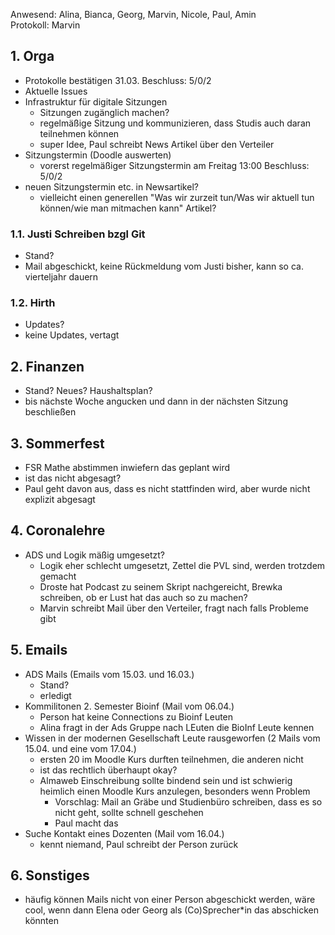 ---
---

Anwesend: Alina, Bianca, Georg, Marvin, Nicole, Paul, Amin  
Protokoll: Marvin

## 1. Orga

- Protokolle bestätigen 31.03. Beschluss: 5/0/2
- Aktuelle Issues
- Infrastruktur für digitale Sitzungen
  - Sitzungen zugänglich machen?
  - regelmäßige Sitzung und kommunizieren, dass Studis auch daran teilnehmen können
  - super Idee, Paul schreibt News Artikel über den Verteiler
- Sitzungstermin (Doodle auswerten)
  - vorerst regelmäßiger Sitzungstermin am Freitag 13:00 Beschluss: 5/0/2
- neuen Sitzungstermin etc. in Newsartikel?
  - vielleicht einen generellen "Was wir zurzeit tun/Was wir aktuell tun können/wie man mitmachen kann" Artikel?

### 1.1. Justi Schreiben bzgl Git

- Stand?
- Mail abgeschickt, keine Rückmeldung vom Justi bisher, kann so ca. vierteljahr dauern

### 1.2. Hirth

- Updates?
- keine Updates, vertagt

## 2. Finanzen

- Stand? Neues? Haushaltsplan?
- bis nächste Woche angucken und dann in der nächsten Sitzung beschließen

## 3. Sommerfest

- FSR Mathe abstimmen inwiefern das geplant wird
- ist das nicht abgesagt?
- Paul geht davon aus, dass es nicht stattfinden wird, aber wurde nicht explizit abgesagt

## 4. Coronalehre

- ADS und Logik mäßig umgesetzt?
  - Logik eher schlecht umgesetzt, Zettel die PVL sind, werden trotzdem gemacht
  - Droste hat Podcast zu seinem Skript nachgereicht, Brewka schreiben, ob er Lust hat das auch so zu machen?
  - Marvin schreibt Mail über den Verteiler, fragt nach falls Probleme gibt

## 5. Emails

- ADS Mails (Emails vom 15.03. und 16.03.)
  - Stand?
  - erledigt
- Kommilitonen 2. Semester Bioinf (Mail vom 06.04.)
  - Person hat keine Connections zu Bioinf Leuten
  - Alina fragt in der Ads Gruppe nach LEuten die BioInf Leute kennen
- Wissen in der modernen Gesellschaft Leute rausgeworfen (2 Mails vom 15.04. und eine vom 17.04.)
  - ersten 20 im Moodle Kurs durften teilnehmen, die anderen nicht
  - ist das rechtlich überhaupt okay?
  - Almaweb Einschreibung sollte bindend sein und ist schwierig heimlich einen Moodle Kurs anzulegen, besonders wenn
    Problem
    - Vorschlag: Mail an Gräbe und Studienbüro schreiben, dass es so nicht geht, sollte schnell geschehen
    - Paul macht das
- Suche Kontakt eines Dozenten (Mail vom 16.04.)
  - kennt niemand, Paul schreibt der Person zurück

## 6. Sonstiges

- häufig können Mails nicht von einer Person abgeschickt werden, wäre cool, wenn dann Elena oder Georg als
  (Co)Sprecher\*in das abschicken könnten
